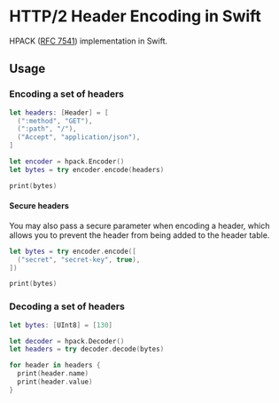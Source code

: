 # HTTP/2 Header Encoding in Swift

HPACK ([RFC 7541](https://tools.ietf.org/html/rfc7541)) implementation in Swift.

## Usage

### Encoding a set of headers

```swift
let headers: [Header] = [
  (":method", "GET"),
  (":path", "/"),
  ("Accept", "application/json"),
]

let encoder = hpack.Encoder()
let bytes = try encoder.encode(headers)

print(bytes)
```

#### Secure headers

You may also pass a secure parameter when encoding a header, which allows you
to prevent the header from being added to the header table.

```swift
let bytes = try encoder.encode([
  ("secret", "secret-key", true),
])

print(bytes)
```

### Decoding a set of headers

```swift
let bytes: [UInt8] = [130]

let decoder = hpack.Decoder()
let headers = try decoder.decode(bytes)

for header in headers {
  print(header.name)
  print(header.value)
}
```
